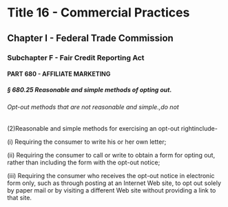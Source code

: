 
# Title 16 - Commercial Practices
## Chapter I - Federal Trade Commission
### Subchapter F - Fair Credit Reporting Act
#### PART 680 - AFFILIATE MARKETING
##### § 680.25 Reasonable and simple methods of opting out.
###### Opt-out methods that are not reasonable and simple.,do not

(2)Reasonable and simple methods for exercising an opt-out rightinclude-

(i) Requiring the consumer to write his or her own letter;

(ii) Requiring the consumer to call or write to obtain a form for opting out, rather than including the form with the opt-out notice;

(iii) Requiring the consumer who receives the opt-out notice in electronic form only, such as through posting at an Internet Web site, to opt out solely by paper mail or by visiting a different Web site without providing a link to that site.
